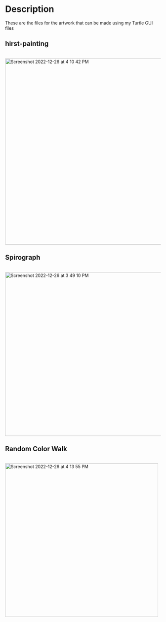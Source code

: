 # Description

These are the files for the artwork that can be made using my Turtle GUI files


## hirst-painting
</br>
<img width="600" alt="Screenshot 2022-12-26 at 4 10 42 PM" src="https://user-images.githubusercontent.com/63066897/209523037-804b52e6-9920-4b6a-9367-e949dc79ab67.png">
</br>


## Spirograph
</br>
<img width="528" alt="Screenshot 2022-12-26 at 3 49 10 PM" src="https://user-images.githubusercontent.com/63066897/209523303-cf67987f-2912-4dab-949c-7da8cf46c197.png">
</br>


## Random Color Walk
</br>
<img width="495" alt="Screenshot 2022-12-26 at 4 13 55 PM" src="https://user-images.githubusercontent.com/63066897/209523411-6d3cbed5-e844-4fe6-81fa-68a73b97ae8e.png">
